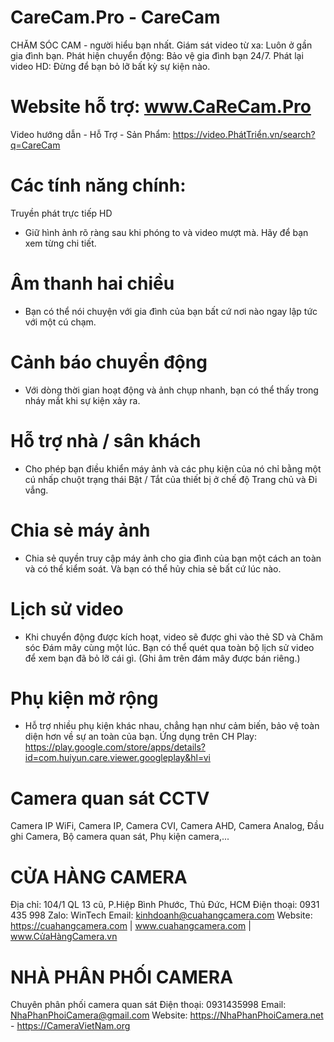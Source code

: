 # CareCam.Pro - CareCam
CHĂM SÓC CAM - người hiểu bạn nhất.
Giám sát video từ xa: Luôn ở gần gia đình bạn.
Phát hiện chuyển động: Bảo vệ gia đình bạn 24/7.
Phát lại video HD: Đừng để bạn bỏ lỡ bất kỳ sự kiện nào.
# Website hỗ trợ: www.CaReCam.Pro
Video hướng dẫn - Hỗ Trợ - Sản Phẩm: https://video.PhátTriển.vn/search?q=CareCam

# Các tính năng chính:
Truyền phát trực tiếp HD
- Giữ hình ảnh rõ ràng sau khi phóng to và video mượt mà.
  Hãy để bạn xem từng chi tiết.

# Âm thanh hai chiều
- Bạn có thể nói chuyện với gia đình của bạn bất cứ nơi nào ngay lập tức
   với một cú chạm.

# Cảnh báo chuyển động
- Với dòng thời gian hoạt động và ảnh chụp nhanh, bạn có thể thấy trong nháy mắt
  khi sự kiện xảy ra.

# Hỗ trợ nhà / sân khách
- Cho phép bạn điều khiển máy ảnh và các phụ kiện của nó chỉ bằng một cú nhấp chuột
  trạng thái Bật / Tắt của thiết bị ở chế độ Trang chủ và Đi vắng.

# Chia sẻ máy ảnh
- Chia sẻ quyền truy cập máy ảnh cho gia đình của bạn một cách an toàn và có thể kiểm soát.
  Và bạn có thể hủy chia sẻ bất cứ lúc nào.

# Lịch sử video
- Khi chuyển động được kích hoạt, video sẽ được ghi vào thẻ SD và Chăm sóc
  Đám mây cùng một lúc. Bạn có thể quét qua toàn bộ lịch sử video để xem
  bạn đã bỏ lỡ cái gì. (Ghi âm trên đám mây được bán riêng.)

# Phụ kiện mở rộng
- Hỗ trợ nhiều phụ kiện khác nhau, chẳng hạn như
   cảm biến, bảo vệ toàn diện hơn về sự an toàn của bạn.
Ứng dụng trên CH Play:    https://play.google.com/store/apps/details?id=com.huiyun.care.viewer.googleplay&hl=vi
   
# Camera quan sát CCTV
 Camera IP WiFi, Camera IP, Camera CVI, Camera AHD, Camera Analog, Đầu ghi Camera, Bộ camera quan sát, Phụ kiện camera,...


# CỬA HÀNG CAMERA 
Địa chỉ: 104/1 QL 13 cũ, P.Hiệp Bình Phước, Thủ Đức, HCM
Điện thoại: 0931 435 998 Zalo: WinTech
Email: kinhdoanh@cuahangcamera.com
Website: https://cuahangcamera.com | www.cuahangcamera.com | www.CửaHàngCamera.vn


# NHÀ PHÂN PHỐI CAMERA 
Chuyên phân phối camera quan sát
Điện thoại: 0931435998
Email: NhaPhanPhoiCamera@gmail.com
Website: https://NhaPhanPhoiCamera.net - https://CameraVietNam.org
